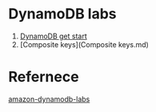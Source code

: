 # DynamoDB labs

1. [DynamoDB get start](ddb-getstart.md)
2. [Composite keys](Composite keys.md)

# Refernece
[amazon-dynamodb-labs](https://amazon-dynamodb-labs.com/)